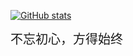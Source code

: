 [![GitHub stats](https://github-readme-stats.vercel.app/api?username=Lisboy777)](https://github.com/anuraghazra/github-readme-stats)

<div style=
    "font-size:20px"
    >不忘初心，方得始终
</style></div>


